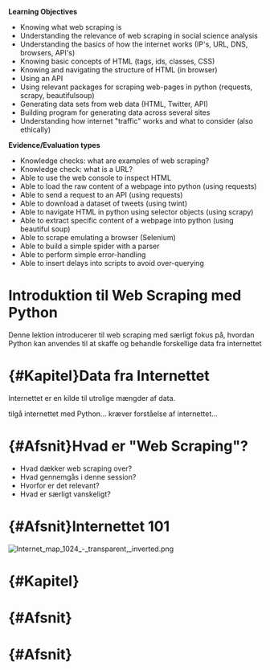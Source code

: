 **Learning Objectives**
- Knowing what web scraping is
- Understanding the relevance of web scraping in social science analysis
- Understanding the basics of how the internet works (IP's, URL, DNS, browsers, API's)
- Knowing basic concepts of HTML (tags, ids, classes, CSS)
- Knowing and navigating the structure of HTML (in browser)
- Using an API
- Using relevant packages for scraping web-pages in python (requests, scrapy, beautifulsoup)
- Generating data sets from web data (HTML, Twitter, API)
- Building program for generating data across several sites
- Understanding how internet "traffic" works and what to consider (also ethically)

**Evidence/Evaluation types**
- Knowledge checks: what are examples of web scraping?
- Knowledge check: what is a URL?
- Able to use the web console to inspect HTML
- Able to load the raw content of a webpage into python (using requests)
- Able to send a request to an API (using requests)
- Able to download a dataset of tweets (using twint)
- Able to navigate HTML in python using selector objects (using scrapy)
- Able to extract specific content of a webpage into python (using beautiful soup)
- Able to scrape emulating a browser (Selenium)
- Able to build a simple spider with a parser
- Able to perform simple error-handling
- Able to insert delays into scripts to avoid over-querying

# Introduktion til Web Scraping med Python

Denne lektion introducerer til web scraping med særligt fokus på, hvordan Python kan anvendes til at skaffe og behandle forskellige data fra internettet

# {#Kapitel}Data fra Internettet

Internettet er en kilde til utrolige mængder af data. 

tilgå internettet med Python... kræver forståelse af internettet...

# {#Afsnit}Hvad er "Web Scraping"?

- Hvad dækker web scraping over?
- Hvad gennemgås i denne session?
- Hvorfor er det relevant?
- Hvad er særligt vanskeligt?

# {#Afsnit}Internettet 101

![Internet_map_1024_-_transparent,_inverted.png](../statis/Internet_map_1024_-_transparent,_inverted.png)

# {#Kapitel}

# {#Afsnit}

# {#Afsnit}


```python

```
